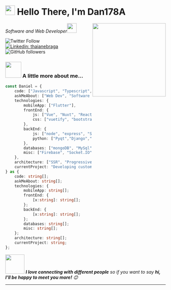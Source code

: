 <h1 align="left"><img src="https://raw.githubusercontent.com/sidbelbase/sidbelbase/master/wave.gif" width="30px"><strong> Hello There, I'm Dan178A
</strong>
</h1>

<img align='right' src="https://media.giphy.com/media/M9gbBd9nbDrOTu1Mqx/giphy.gif" width="230">
<p><em>Software and Web Developer<img src="https://media.giphy.com/media/WUlplcMpOCEmTGBtBW/giphy.gif" width="30"> 
</em></p>

![Twitter Follow](https://img.shields.io/twitter/follow/DanASr9?label=Follow)
[![Linkedin: thaianebraga](https://img.shields.io/badge/-Daniel-blue?style=flat-square&logo=Linkedin&logoColor=white&link=https://www.linkedin.com/in/daniel-silva-82435817b/)](https://www.linkedin.com/in/daniel-alejandro-silva-rojas/)
![GitHub followers](https://img.shields.io/github/followers/Dan178A?label=Follow&style=social)

### <img src="https://media.giphy.com/media/VgCDAzcKvsR6OM0uWg/giphy.gif" width="50"> A little more about me...  

```typescript
const Daniel = {
    code: ["Javascript", "Typescript", "Python", "Rust", "QML", "C++"],
    askMeAbout: ["Web Dev", "Software Dev"],
    technologies: {
        mobileApp: ["Flutter"],
        frontEnd: {
            js: ["Vue", "Nuxt", "React", "NextJS"],
            css: ["vuetify", "bootstrap"]
        },
        backEnd: {
            js: ["node", "express", "SuiteScript"],
            python: ["Pyqt","Django","flask"]
        },
        databases: ["mongoDB", "MySql", "sqlite","IndexedDB"],
        misc: ["Firebase", "Socket.IO", "selenium", "open-cv"]
    },
    architecture: ["SSR", "Progressive web applications", "Single page applications"],
    currentProject: "Developing custom software for each client",
} as {
    code: string[];
    askMeAbout: string[];
    technologies: {
        mobileApp: string[];
        frontEnd: {
            [x:string]: string[];
        };
        backEnd: {
            [x:string]: string[];
        };
        databases: string[];
        misc: string[];
    };
    architecture: string[];
    currentProject: string;
};
```

<img src="https://media.giphy.com/media/LnQjpWaON8nhr21vNW/giphy.gif" width="60"> <em><b>I love connecting with different people</b> so if you want to say <b>hi, I'll be happy to meet you more!</b> 😊</em>

---
